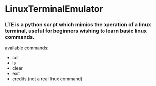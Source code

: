 # LinuxTerminalEmulator
### LTE is a python script which mimics the operation of a linux terminal, useful for beginners wishing to learn basic linux commands.

available commands:
  - cd
  - ls
  - clear
  - exit
  - credits (not a real linux command)
